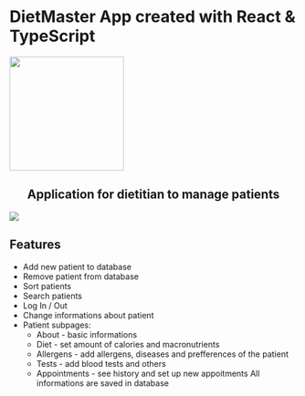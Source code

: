 # DietMaster App created with React & TypeScript

<img align='center' height='200px' src="https://user-images.githubusercontent.com/29462078/145967869-50361473-c40e-4e5f-b7dd-ebcdbc282f39.png">

<h2 align='center'>Application for dietitian to manage patients</h2>

<img align="center" src="https://user-images.githubusercontent.com/29462078/145969225-c23ac09c-835c-4ebd-bf85-4d0a7da0878a.png">


## Features
* Add new patient to database
* Remove patient from database
* Sort patients
* Search patients
* Log In / Out
* Change informations about patient
* Patient subpages:
  * About - basic informations
  * Diet - set amount of calories and macronutrients
  * Allergens - add allergens, diseases and prefferences of the patient
  * Tests - add blood tests and others
  * Appointments - see history and set up new appoitments
All informations are saved in database

